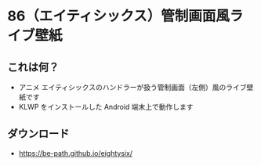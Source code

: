 # 86（エイティシックス）管制画面風ライブ壁紙

## これは何？
- アニメ エイティシックスのハンドラーが扱う管制画面（左側）風のライブ壁紙です
- KLWP をインストールした Android 端末上で動作します

## ダウンロード
- https://be-path.github.io/eightysix/
